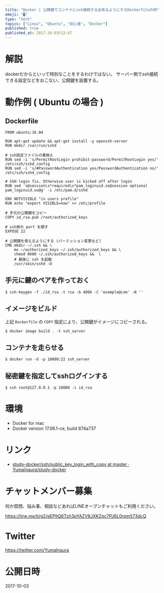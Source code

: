 ```yaml
---
title: "Docker | 公開鍵でコンテナにssh接続する出来るようにするDockerfileの例"
emoji: "🖥"
type: "tech"
topics: ["Linux", "Ubuntu", "初心者", "Docker"]
published: true
published_at: 2017-10-03t12:47
---
```


# 解説

dockerだからといって特別なことをするわけではない。
サーバー側でssh接続できる設定などをおこない、公開鍵を設置する。

# 動作例 ( Ubuntu の場合 )

## Dockerfile

```bash:Dockerfile
FROM ubuntu:16.04

RUN apt-get update && apt-get install -y openssh-server
RUN mkdir /var/run/sshd

# ssh設定ファイルの書換え
RUN sed -i 's/PermitRootLogin prohibit-password/PermitRootLogin yes/' /etc/ssh/sshd_config
RUN sed -i 's/#PasswordAuthentication yes/PasswordAuthentication no/' /etc/ssh/sshd_config

# SSH login fix. Otherwise user is kicked off after login
RUN sed 's@session\s*required\s*pam_loginuid.so@session optional pam_loginuid.so@g' -i /etc/pam.d/sshd

ENV NOTVISIBLE "in users profile"
RUN echo "export VISIBLE=now" >> /etc/profile

# 手元の公開鍵をコピー
COPY id_rsa.pub /root/authorized_keys

# ssh用の port を晒す
EXPOSE 22

# 公開鍵を使えるようにする (パーミッション変更など)
CMD mkdir ~/.ssh && \
    mv ~/authorized_keys ~/.ssh/authorized_keys && \
    chmod 0600 ~/.ssh/authorized_keys &&  \
    # 最後に ssh を起動
    /usr/sbin/sshd -D
```

## 手元に鍵のペアを作っておく

```
$ ssh-keygen -f ./id_rsa -t rsa -b 4096 -C 'example@com' -N ''
```

## イメージをビルド


上記 `Dockerfile` の `COPY` 指定により、公開鍵がイメージにコピーされる。

```
$ docker image build . -t ssh_server
```

## コンテナを走らせる

```
$ docker run -d -p 10000:22 ssh_server
```

## 秘密鍵を指定してsshログインする

```
$ ssh root@127.0.0.1 -p 10000 -i id_rsa
```

# 環境

- Docker for mac
- Docker version 17.06.1-ce, build 874a737


# リンク

- [study-docker/ssh/public_key_login_with_copy at master · YumaInaura/study-docker](https://github.com/YumaInaura/study-docker/tree/master/ssh/public_key_login_with_copy)








<!-- Update From Qiita API -->

# チャットメンバー募集


何か質問、悩み事、相談などあればLINEオープンチャットもご利用ください。

https://line.me/ti/g2/eEPltQ6Tzh3pYAZV8JXKZqc7PJ6L0rpm573dcQ





# Twitter


https://twitter.com/YumaInaura


<!-- Update From Qiita API -->



# 公開日時

2017-10-03
